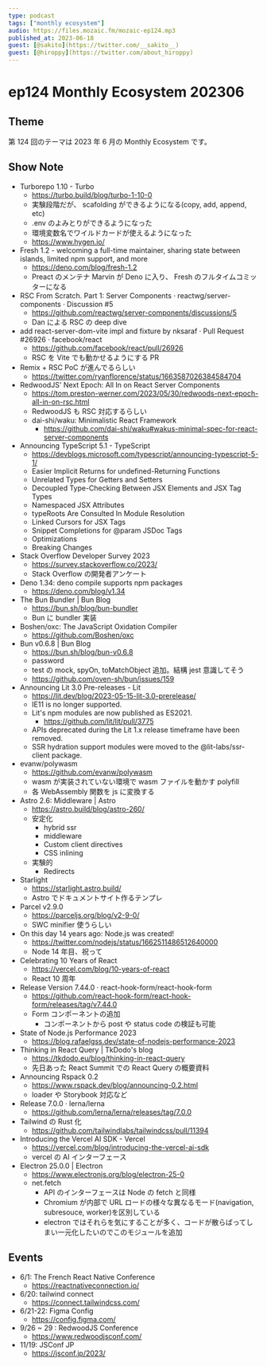 ```yaml
---
type: podcast
tags: ["monthly ecosystem"]
audio: https://files.mozaic.fm/mozaic-ep124.mp3
published_at: 2023-06-18
guest: [@sakito](https://twitter.com/__sakito__)
guest: [@hiroppy](https://twitter.com/about_hiroppy)
---
```


# ep124 Monthly Ecosystem 202306

## Theme

第 124 回のテーマは 2023 年 6 月の Monthly Ecosystem です。


## Show Note

- Turborepo 1.10 - Turbo
  - https://turbo.build/blog/turbo-1-10-0
  - 実験段階だが、 scafolding ができるようになる(copy, add, append, etc)
  - .env のよみとりができるようになった
  - 環境変数名でワイルドカードが使えるようになった
  - https://www.hygen.io/
- Fresh 1.2 - welcoming a full-time maintainer, sharing state between islands, limited npm support, and more
  - https://deno.com/blog/fresh-1.2
  - Preact のメンテナ Marvin が Deno に入り、 Fresh のフルタイムコミッターになる
- RSC From Scratch. Part 1: Server Components · reactwg/server-components · Discussion #5
  - https://github.com/reactwg/server-components/discussions/5
  - Dan による RSC の deep dive
- add react-server-dom-vite impl and fixture by nksaraf · Pull Request #26926 · facebook/react
  - https://github.com/facebook/react/pull/26926
  - RSC を Vite でも動かせるようにする PR
- Remix + RSC PoC が進んでるらしい
  - https://twitter.com/ryanflorence/status/1663587026384584704
- RedwoodJS' Next Epoch: All In on React Server Components
  - https://tom.preston-werner.com/2023/05/30/redwoods-next-epoch-all-in-on-rsc.html
  - RedwoodJS も RSC 対応するらしい
  - dai-shi/waku: Minimalistic React Framework
    - https://github.com/dai-shi/waku#wakus-minimal-spec-for-react-server-components
- Announcing TypeScript 5.1 - TypeScript
  - https://devblogs.microsoft.com/typescript/announcing-typescript-5-1/
  - Easier Implicit Returns for undefined-Returning Functions
  - Unrelated Types for Getters and Setters
  - Decoupled Type-Checking Between JSX Elements and JSX Tag Types
  - Namespaced JSX Attributes
  - typeRoots Are Consulted In Module Resolution
  - Linked Cursors for JSX Tags
  - Snippet Completions for @param JSDoc Tags
  - Optimizations
  - Breaking Changes
- Stack Overflow Developer Survey 2023
  - https://survey.stackoverflow.co/2023/
  - Stack Overflow の開発者アンケート
- Deno 1.34: deno compile supports npm packages
  - https://deno.com/blog/v1.34
- The Bun Bundler | Bun Blog
  - https://bun.sh/blog/bun-bundler
  - Bun に bundler 実装
- Boshen/oxc: The JavaScript Oxidation Compiler
  - https://github.com/Boshen/oxc
- Bun v0.6.8 | Bun Blog
  - https://bun.sh/blog/bun-v0.6.8
  - password
  - test の mock, spyOn, toMatchObject 追加。結構 jest 意識してそう
  - https://github.com/oven-sh/bun/issues/159
- Announcing Lit 3.0 Pre-releases - Lit
  - https://lit.dev/blog/2023-05-15-lit-3.0-prerelease/
  - IE11 is no longer supported.
  - Lit's npm modules are now published as ES2021.
    - https://github.com/lit/lit/pull/3775
  - APIs deprecated during the Lit 1.x release timeframe have been removed.
  - SSR hydration support modules were moved to the @lit-labs/ssr-client package.
- evanw/polywasm
  - https://github.com/evanw/polywasm
  - wasm が実装されていない環境で wasm ファイルを動かす polyfill
  - 各 WebAssembly 関数を js に変換する
- Astro 2.6: Middleware | Astro
  - https://astro.build/blog/astro-260/
  - 安定化
    - hybrid ssr
    - middleware
    - Custom client directives
    - CSS inlining
  - 実験的
    - Redirects
- Starlight
  - https://starlight.astro.build/
  - Astro でドキュメントサイト作るテンプレ
- Parcel v2.9.0
  - https://parceljs.org/blog/v2-9-0/
  - SWC minifier 使うらしい
- On this day 14 years ago: Node.js was created!
  - https://twitter.com/nodejs/status/1662511486512640000
  - Node 14 年目、祝って
- Celebrating 10 Years of React
  - https://vercel.com/blog/10-years-of-react
  - React 10 周年
- Release Version 7.44.0 · react-hook-form/react-hook-form
  - https://github.com/react-hook-form/react-hook-form/releases/tag/v7.44.0
  - Form コンポーネントの追加
    - コンポーネントから post や status code の検証も可能
- State of Node.js Performance 2023
  - https://blog.rafaelgss.dev/state-of-nodejs-performance-2023
- Thinking in React Query | TkDodo's blog
  - https://tkdodo.eu/blog/thinking-in-react-query
  - 先日あった React Summit での React Query の概要資料
- Announcing Rspack 0.2
  - https://www.rspack.dev/blog/announcing-0.2.html
  - loader や Storybook 対応など
- Release 7.0.0 · lerna/lerna
  - https://github.com/lerna/lerna/releases/tag/7.0.0
- Tailwind の Rust 化
  - https://github.com/tailwindlabs/tailwindcss/pull/11394
- Introducing the Vercel AI SDK - Vercel
  - https://vercel.com/blog/introducing-the-vercel-ai-sdk
  - vercel の AI インターフェース
- Electron 25.0.0 | Electron
  - https://www.electronjs.org/blog/electron-25-0
  - net.fetch
    - API のインターフェースは Node の fetch と同様
    - Chromium が内部で URL ロードの様々な異なるモード(navigation, subresouce, worker)を区別している
    - electron ではそれらを気にすることが多く、コードが散らばってしまい一元化したいのでこのモジュールを追加


## Events

- 6/1: The French React Native Conference
  - https://reactnativeconnection.io/
- 6/20: tailwind connect
  - https://connect.tailwindcss.com/
- 6/21-22: Figma Config
  - https://config.figma.com/
- 9/26 ~ 29 : RedwoodJS Conference
  - https://www.redwoodjsconf.com/
- 11/19: JSConf JP
  - https://jsconf.jp/2023/